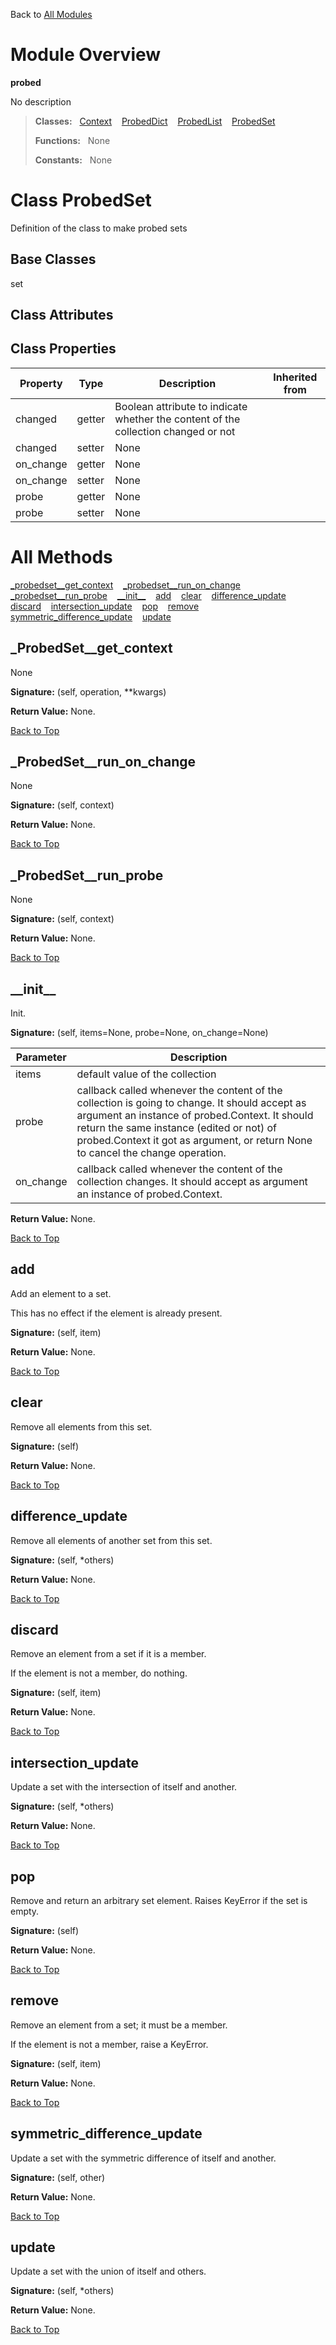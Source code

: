 Back to [All Modules](https://github.com/pyrustic/probed/blob/master/docs/modules/README.md#readme)

# Module Overview

**probed**
 
No description

> **Classes:** &nbsp; [Context](https://github.com/pyrustic/probed/blob/master/docs/modules/content/probed/content/classes/Context.md#class-context) &nbsp;&nbsp; [ProbedDict](https://github.com/pyrustic/probed/blob/master/docs/modules/content/probed/content/classes/ProbedDict.md#class-probeddict) &nbsp;&nbsp; [ProbedList](https://github.com/pyrustic/probed/blob/master/docs/modules/content/probed/content/classes/ProbedList.md#class-probedlist) &nbsp;&nbsp; [ProbedSet](https://github.com/pyrustic/probed/blob/master/docs/modules/content/probed/content/classes/ProbedSet.md#class-probedset)
>
> **Functions:** &nbsp; None
>
> **Constants:** &nbsp; None

# Class ProbedSet
Definition of the class to make probed sets

## Base Classes
set

## Class Attributes


## Class Properties
|Property|Type|Description|Inherited from|
|---|---|---|---|
|changed|getter|Boolean attribute to indicate whether the content of the collection changed or not ||
|changed|setter|None||
|on_change|getter|None||
|on_change|setter|None||
|probe|getter|None||
|probe|setter|None||



# All Methods
[\_probedset\_\_get\_context](#_ProbedSet__get_context) &nbsp;&nbsp; [\_probedset\_\_run\_on\_change](#_ProbedSet__run_on_change) &nbsp;&nbsp; [\_probedset\_\_run\_probe](#_ProbedSet__run_probe) &nbsp;&nbsp; [\_\_init\_\_](#__init__) &nbsp;&nbsp; [add](#add) &nbsp;&nbsp; [clear](#clear) &nbsp;&nbsp; [difference\_update](#difference_update) &nbsp;&nbsp; [discard](#discard) &nbsp;&nbsp; [intersection\_update](#intersection_update) &nbsp;&nbsp; [pop](#pop) &nbsp;&nbsp; [remove](#remove) &nbsp;&nbsp; [symmetric\_difference\_update](#symmetric_difference_update) &nbsp;&nbsp; [update](#update)

## \_ProbedSet\_\_get\_context
None



**Signature:** (self, operation, \*\*kwargs)





**Return Value:** None.

[Back to Top](#module-overview)


## \_ProbedSet\_\_run\_on\_change
None



**Signature:** (self, context)





**Return Value:** None.

[Back to Top](#module-overview)


## \_ProbedSet\_\_run\_probe
None



**Signature:** (self, context)





**Return Value:** None.

[Back to Top](#module-overview)


## \_\_init\_\_
Init.




**Signature:** (self, items=None, probe=None, on\_change=None)

|Parameter|Description|
|---|---|
|items|default value of the collection |
|probe|callback called whenever the content of the collection is going to change. It should accept as argument an instance of probed.Context. It should return the same instance (edited or not) of probed.Context it got as argument, or return None to cancel the change operation. |
|on\_change|callback called whenever the content of the collection changes. It should accept as argument an instance of probed.Context.|





**Return Value:** None.

[Back to Top](#module-overview)


## add
Add an element to a set.

This has no effect if the element is already present.



**Signature:** (self, item)





**Return Value:** None.

[Back to Top](#module-overview)


## clear
Remove all elements from this set.



**Signature:** (self)





**Return Value:** None.

[Back to Top](#module-overview)


## difference\_update
Remove all elements of another set from this set.



**Signature:** (self, \*others)





**Return Value:** None.

[Back to Top](#module-overview)


## discard
Remove an element from a set if it is a member.

If the element is not a member, do nothing.



**Signature:** (self, item)





**Return Value:** None.

[Back to Top](#module-overview)


## intersection\_update
Update a set with the intersection of itself and another.



**Signature:** (self, \*others)





**Return Value:** None.

[Back to Top](#module-overview)


## pop
Remove and return an arbitrary set element.
Raises KeyError if the set is empty.



**Signature:** (self)





**Return Value:** None.

[Back to Top](#module-overview)


## remove
Remove an element from a set; it must be a member.

If the element is not a member, raise a KeyError.



**Signature:** (self, item)





**Return Value:** None.

[Back to Top](#module-overview)


## symmetric\_difference\_update
Update a set with the symmetric difference of itself and another.



**Signature:** (self, other)





**Return Value:** None.

[Back to Top](#module-overview)


## update
Update a set with the union of itself and others.



**Signature:** (self, \*others)





**Return Value:** None.

[Back to Top](#module-overview)



